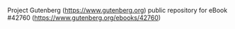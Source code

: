 Project Gutenberg (https://www.gutenberg.org) public repository for eBook #42760 (https://www.gutenberg.org/ebooks/42760)
